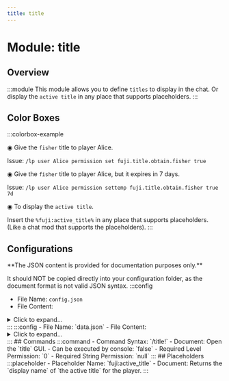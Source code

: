 ```yaml
---
title: title
---
```



# Module: title

## Overview
:::module
This module allows you to define `titles` to display in the chat.
Or display the `active title` in any place that supports placeholders.
:::
## Color Boxes

:::colorbox-example

◉ Give the `fisher` title to player Alice.

Issue: `/lp user Alice permission set fuji.title.obtain.fisher true`



◉ Give the `fisher` title to player Alice, but it expires in 7 days.

Issue: `/lp user Alice permission settemp fuji.title.obtain.fisher true 7d`



◉ To display the `active title`.

Insert the `%fuji:active_title%` in any place that supports placeholders. (Like a chat mod that supports the placeholders).
:::

## Configurations
<Admonition type="warning" icon="" title="">
**The JSON content is provided for documentation purposes only.**

It should NOT be copied directly into your configuration folder, as the document format is not valid JSON syntax.
</Admonition>
:::config
- File Name: `config.json`
- File Content: 
<details>

<summary>Click to expand...</summary>

```json showLineNumbers title="config/fuji/modules/title/config.json"
{
  "default_active_title_id": "resident",
  "no_active_title_text": "<grey>[None]",
  "title_descriptors": [
    {
      "id": "resident",
      "item": "minecraft:grass_block",
      "display_name": "<dark_green>[Resident]",
      "lore": [
        "<yellow>The title for a resident."
      ]
    },
    {
      "id": "farmer",
      "item": "minecraft:iron_hoe",
      "display_name": "<green>[Farmer]",
      "lore": [
        "<yellow>The title for a farmer."
      ]
    },
    {
      "id": "fisher",
      "item": "minecraft:fishing_rod",
      "display_name": "<blue>[Fisher]",
      "lore": [
        "<yellow>The title for a fisher."
      ]
    }
  ]
}
```
</details>
:::
:::config
- File Name: `data.json`
- File Content: 
<details>

<summary>Click to expand...</summary>

```json showLineNumbers title="config/fuji/modules/title/data.json"
{
  "preferences": []
}
```
</details>
:::
## Commands
:::command
- Command Syntax: `/title!`
- Document: Open the `title` GUI.
- Can be executed by console: `false`
- Required Level Permission: `0`
- Required String Permission: `null`
:::
## Placeholders
:::placeholder
- Placeholder Name: `fuji:active_title`
- Document: Returns the `display name` of `the active title` for the player.
:::
